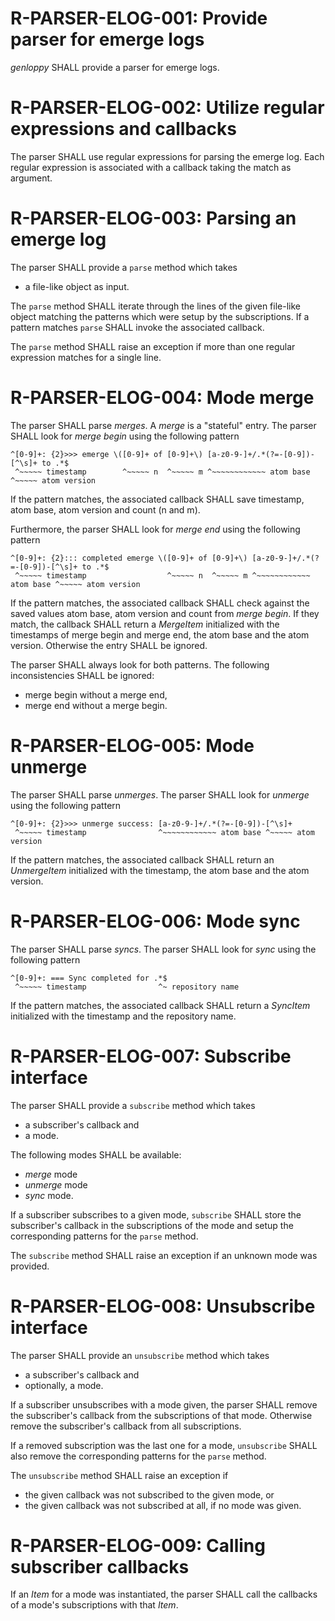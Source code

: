 # R-PARSER-ELOG-001: Provide parser for emerge logs #
*genloppy* SHALL provide a parser for emerge logs.

# R-PARSER-ELOG-002: Utilize regular expressions and callbacks #
The parser SHALL use regular expressions for parsing the emerge log. Each regular expression is associated with a callback taking the match as argument.

# R-PARSER-ELOG-003: Parsing an emerge log #
The parser SHALL provide a `parse` method which takes
-   a file-like object as input.

The `parse` method SHALL iterate through the lines of the given file-like object matching the patterns which were setup by the subscriptions. If a pattern matches `parse` SHALL invoke the associated callback.

The `parse` method SHALL raise an exception if more than one regular expression matches for a single line.

# R-PARSER-ELOG-004: Mode merge #
The parser SHALL parse *merges*. A *merge* is a "stateful" entry.
The parser SHALL look for *merge begin* using the following pattern
```
^[0-9]+: {2}>>> emerge \([0-9]+ of [0-9]+\) [a-z0-9-]+/.*(?=-[0-9])-[^\s]+ to .*$
 ^~~~~~ timestamp        ^~~~~~ n  ^~~~~~ m ^~~~~~~~~~~~~ atom base ^~~~~~ atom version
```
If the pattern matches, the associated callback SHALL save timestamp, atom base, atom version and count (n and m).

Furthermore, the parser SHALL look for *merge end* using the following pattern
```
^[0-9]+: {2}::: completed emerge \([0-9]+ of [0-9]+\) [a-z0-9-]+/.*(?=-[0-9])-[^\s]+ to .*$
 ^~~~~~ timestamp                  ^~~~~~ n  ^~~~~~ m ^~~~~~~~~~~~~ atom base ^~~~~~ atom version
```
If the pattern matches, the associated callback SHALL check against the saved values atom base, atom version and count from *merge begin*. If they match, the callback SHALL return a *MergeItem* initialized with the timestamps of merge begin and merge end, the atom base and the atom version. Otherwise the entry SHALL be ignored.

The parser SHALL always look for both patterns. The following inconsistencies SHALL be ignored:
-   merge begin without a merge end,
-   merge end without a merge begin.

# R-PARSER-ELOG-005: Mode unmerge #
The parser SHALL parse *unmerges*. The parser SHALL look for *unmerge* using the following pattern
```
^[0-9]+: {2}>>> unmerge success: [a-z0-9-]+/.*(?=-[0-9])-[^\s]+
 ^~~~~~ timestamp                ^~~~~~~~~~~~~ atom base ^~~~~~ atom version
```
If the pattern matches, the associated callback SHALL return an *UnmergeItem* initialized with the timestamp, the atom base and the atom version.

# R-PARSER-ELOG-006: Mode sync #
The parser SHALL parse *syncs*. The parser SHALL look for *sync* using the following pattern
```
^[0-9]+: === Sync completed for .*$
 ^~~~~~ timestamp                ^~ repository name
```
If the pattern matches, the associated callback SHALL return a *SyncItem* initialized with the timestamp and the repository name.

# R-PARSER-ELOG-007: Subscribe interface #
The parser SHALL provide a `subscribe` method which takes
-   a subscriber's callback and
-   a mode.

The following modes SHALL be available:
-   *merge* mode
-   *unmerge* mode
-   *sync* mode.

If a subscriber subscribes to a given mode, `subscribe` SHALL store the subscriber's callback in the subscriptions of the mode and setup the corresponding patterns for the `parse` method.

The `subscribe` method SHALL raise an exception if an unknown mode was provided.

# R-PARSER-ELOG-008: Unsubscribe interface #
The parser SHALL provide an `unsubscribe` method which takes
-   a subscriber's callback and
-   optionally, a mode.

If a subscriber unsubscribes with a mode given, the parser SHALL remove the subscriber's callback from the subscriptions of that mode. Otherwise remove the subscriber's callback from all subscriptions.

If a removed subscription was the last one for a mode, `unsubscribe` SHALL also remove the corresponding patterns for the `parse` method.

The `unsubscribe` method SHALL raise an exception if
-   the given callback was not subscribed to the given mode, or
-   the given callback was not subscribed at all, if no mode was given.

# R-PARSER-ELOG-009: Calling subscriber callbacks #
If an *Item* for a mode was instantiated, the parser SHALL call the callbacks of a mode's subscriptions with that *Item*.
